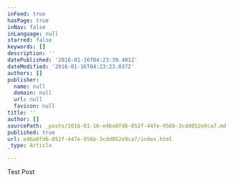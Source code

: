 ```yaml
---
inFeed: true
hasPage: true
inNav: false
inLanguage: null
starred: false
keywords: []
description: ''
datePublished: '2016-01-16T04:23:39.401Z'
dateModified: '2016-01-16T04:23:23.037Z'
authors: []
publisher:
  name: null
  domain: null
  url: null
  favicon: null
title: ''
author: []
sourcePath: _posts/2016-01-16-e4ba0fd6-052f-447e-956b-3cdd052e9ca7.md
published: true
url: e4ba0fd6-052f-447e-956b-3cdd052e9ca7/index.html
_type: Article

---
```

Test Post